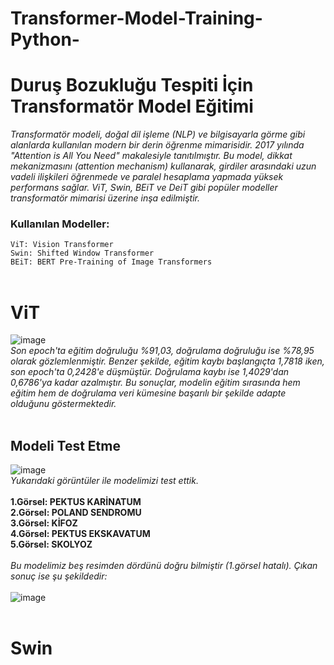 # Transformer-Model-Training-Python-
# Duruş Bozukluğu Tespiti İçin Transformatör Model Eğitimi 
*Transformatör modeli, doğal dil işleme (NLP) ve bilgisayarla görme gibi alanlarda kullanılan modern bir derin öğrenme mimarisidir. 2017 yılında "Attention is All You Need" makalesiyle tanıtılmıştır. Bu model, dikkat mekanizmasını (attention mechanism) kullanarak, girdiler arasındaki uzun vadeli ilişkileri öğrenmede ve paralel hesaplama yapmada yüksek performans sağlar. ViT, Swin, BEiT ve DeiT gibi popüler modeller transformatör mimarisi üzerine inşa edilmiştir.* </br>
### Kullanılan Modeller: </br>
`ViT: Vision Transformer ` </br>
`Swin: Shifted Window Transformer ` </br>
`BEiT: BERT Pre-Training of Image Transformers ` </br> </br>

# ViT </br> 
![image](https://github.com/user-attachments/assets/4f8847fa-d13d-454f-b231-22ab93676849) </br>
*Son epoch'ta eğitim doğruluğu %91,03, doğrulama doğruluğu ise %78,95 olarak gözlemlenmiştir. Benzer şekilde, eğitim kaybı başlangıçta 1,7818 iken, son epoch'ta 0,2428'e düşmüştür. Doğrulama kaybı ise 1,4029'dan 0,6786'ya kadar azalmıştır. Bu sonuçlar, modelin eğitim sırasında hem eğitim hem de doğrulama veri kümesine başarılı bir şekilde adapte olduğunu göstermektedir.* </br> </br>
## Modeli Test Etme </br>
![image](https://github.com/user-attachments/assets/e21af01c-ada5-4cc9-a74a-b3dc12a3b594) </br>
*Yukarıdaki görüntüler ile modelimizi test ettik.* </br> </br>
**1.Görsel: PEKTUS KARİNATUM** </br>
**2.Görsel: POLAND SENDROMU** </br>
**3.Görsel: KİFOZ** </br>
**4.Görsel: PEKTUS EKSKAVATUM** </br>
**5.Görsel: SKOLYOZ** </br> </br>
*Bu modelimiz beş resimden dördünü doğru bilmiştir (1.görsel hatalı). Çıkan sonuç ise şu şekildedir:* </br> </br>
![image](https://github.com/user-attachments/assets/0c064e3f-0fd6-4ec9-a792-9ce9f1b86e8a) </br> </br> 
# Swin </br>
